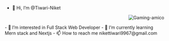 - 👋 Hi, I’m @Tiwari-Niket <p align="right" width="50" height="50">
 ![Gaming-amico](https://github.com/Tiwari-Niket/Tiwari-Niket/assets/96378627/7fc1fa3d-9198-4dfb-9a50-e84aa13764e8)
</p>
- 👀 I’m interested in Full Stack Web Developer
- 🌱 I’m currently learning Mern stack and Nextjs
- 📫 How to reach me nikettiwari9967@gmail.com



<!---
Tiwari-Niket/Tiwari-Niket is a ✨ special ✨ repository because its `README.md` (this file) appears on your GitHub profile.
You can click the Preview link to take a look at your changes.
--->
